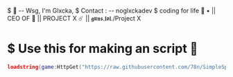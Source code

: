 $ 💸 -- Wsg, I'm Glxcka,
$ Contact : -- noglxckadev 
       $ coding for life 💸 
  •       || CEO OF 💸 || PROJECT X  ☄️ || 𝖌𝖚𝖓𝖘.𝖑𝖔𝖑./Project X 
  
# $ Use this for making an script 💸
  ```lua
  loadstring(game:HttpGet("https://raw.githubusercontent.com/78n/SimpleSpy/main/SimpleSpySource.lua"))()
```

<!---
noGlxcka/noGlxcka is a ✨ special ✨ repository because its `README.md` (this file) appears on your GitHub profile.
You can click the Preview link to take a look at your changes.
--->
